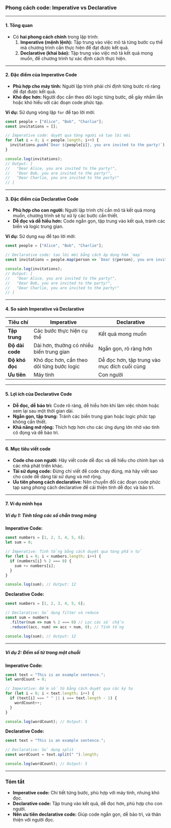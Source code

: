 ### **Phong cách code: Imperative vs Declarative**

---

#### **1. Tổng quan**
- Có **hai phong cách chính** trong lập trình:
  1. **Imperative (mệnh lệnh):** Tập trung vào việc mô tả từng bước cụ thể mà chương trình cần thực hiện để đạt được kết quả.
  2. **Declarative (khai báo):** Tập trung vào việc mô tả kết quả mong muốn, để chương trình tự xác định cách thực hiện.

---

#### **2. Đặc điểm của Imperative Code**
- **Phù hợp cho máy tính:** Người lập trình phải chỉ định từng bước rõ ràng để đạt được kết quả.
- **Khó đọc hơn:** Người đọc cần theo dõi logic từng bước, dễ gây nhầm lẫn hoặc khó hiểu với các đoạn code phức tạp.

**Ví dụ:**
Sử dụng vòng lặp `for` để tạo lời mời:
```javascript
const people = ["Alice", "Bob", "Charlie"];
const invitations = [];

// Imperative code: duyệt qua từng người và tạo lời mời
for (let i = 0; i < people.length; i++) {
  invitations.push(`Dear ${people[i]}, you are invited to the party!`);
}

console.log(invitations);
// Output: [
//   "Dear Alice, you are invited to the party!",
//   "Dear Bob, you are invited to the party!",
//   "Dear Charlie, you are invited to the party!"
// ]
```

---

#### **3. Đặc điểm của Declarative Code**
- **Phù hợp cho con người:** Người lập trình chỉ cần mô tả kết quả mong muốn, chương trình sẽ tự xử lý các bước cần thiết.
- **Dễ đọc và dễ hiểu hơn:** Code ngắn gọn, tập trung vào kết quả, tránh các biến và logic trung gian.

**Ví dụ:**
Sử dụng `map` để tạo lời mời:
```javascript
const people = ["Alice", "Bob", "Charlie"];

// Declarative code: tạo lời mời bằng cách áp dụng hàm `map`
const invitations = people.map(person => `Dear ${person}, you are invited to the party!`);

console.log(invitations);
// Output: [
//   "Dear Alice, you are invited to the party!",
//   "Dear Bob, you are invited to the party!",
//   "Dear Charlie, you are invited to the party!"
// ]
```

---

#### **4. So sánh Imperative và Declarative**
| **Tiêu chí**            | **Imperative**                               | **Declarative**                             |
|--------------------------|----------------------------------------------|---------------------------------------------|
| **Tập trung**            | Các bước thực hiện cụ thể                    | Kết quả mong muốn                           |
| **Độ dài code**          | Dài hơn, thường có nhiều biến trung gian     | Ngắn gọn, rõ ràng hơn                       |
| **Độ khó đọc**           | Khó đọc hơn, cần theo dõi từng bước logic     | Dễ đọc hơn, tập trung vào mục đích cuối cùng|
| **Ưu tiên**              | Máy tính                                     | Con người                                   |

---

#### **5. Lợi ích của Declarative Code**
- **Dễ đọc, dễ bảo trì:** Code rõ ràng, dễ hiểu hơn khi làm việc nhóm hoặc xem lại sau một thời gian dài.
- **Ngắn gọn, tập trung:** Tránh các biến trung gian hoặc logic phức tạp không cần thiết.
- **Khả năng mở rộng:** Thích hợp hơn cho các ứng dụng lớn nhờ vào tính cô đọng và dễ bảo trì.

---

#### **6. Mục tiêu viết code**
- **Code cho con người:** Hãy viết code dễ đọc và dễ hiểu cho chính bạn và các nhà phát triển khác.
- **Tái sử dụng code:** Đừng chỉ viết để code chạy đúng, mà hãy viết sao cho code dễ dàng tái sử dụng và mở rộng.
- **Ưu tiên phong cách declarative:** Nên chuyển đổi các đoạn code phức tạp sang phong cách declarative để cải thiện tính dễ đọc và bảo trì.

---

#### **7. Ví dụ minh họa**

##### **Ví dụ 1: Tính tổng các số chẵn trong mảng**
**Imperative Code:**
```javascript
const numbers = [1, 2, 3, 4, 5, 6];
let sum = 0;

// Imperative: Tính tổng bằng cách duyệt qua từng phần tử
for (let i = 0; i < numbers.length; i++) {
  if (numbers[i] % 2 === 0) {
    sum += numbers[i];
  }
}

console.log(sum); // Output: 12
```

**Declarative Code:**
```javascript
const numbers = [1, 2, 3, 4, 5, 6];

// Declarative: Sử dụng filter và reduce
const sum = numbers
  .filter(num => num % 2 === 0) // Lọc các số chẵn
  .reduce((acc, num) => acc + num, 0); // Tính tổng

console.log(sum); // Output: 12
```

---

##### **Ví dụ 2: Đếm số từ trong một chuỗi**
**Imperative Code:**
```javascript
const text = "This is an example sentence.";
let wordCount = 0;

// Imperative: Đếm số từ bằng cách duyệt qua các ký tự
for (let i = 0; i < text.length; i++) {
  if (text[i] === " " || i === text.length - 1) {
    wordCount++;
  }
}

console.log(wordCount); // Output: 5
```

**Declarative Code:**
```javascript
const text = "This is an example sentence.";

// Declarative: Sử dụng split
const wordCount = text.split(" ").length;

console.log(wordCount); // Output: 5
```

---

### **Tóm tắt**
- **Imperative code:** Chi tiết từng bước, phù hợp với máy tính, nhưng khó đọc.
- **Declarative code:** Tập trung vào kết quả, dễ đọc hơn, phù hợp cho con người.
- **Nên ưu tiên declarative code:** Giúp code ngắn gọn, dễ bảo trì, và thân thiện với người đọc.